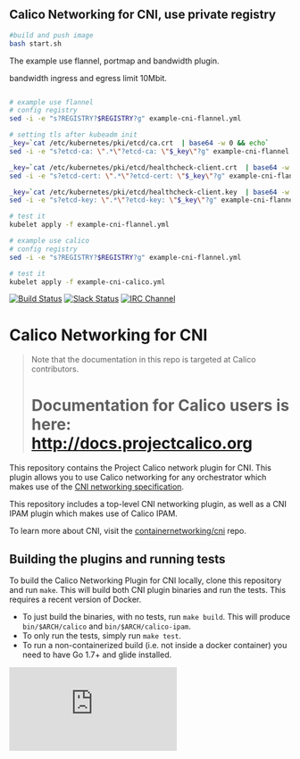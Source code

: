 ## Calico Networking for CNI, use private registry


```bash
#build and push image
bash start.sh
```

The example use flannel, portmap and bandwidth plugin.

bandwidth ingress and egress limit 10Mbit.


```bash

# example use flannel
# config registry
sed -i -e "s?REGISTRY?$REGISTRY?g" example-cni-flannel.yml

# setting tls after kubeadm init
_key=`cat /etc/kubernetes/pki/etcd/ca.crt  | base64 -w 0 && echo`
sed -i -e "s?etcd-ca: \".*\"?etcd-ca: \"$_key\"?g" example-cni-flannel.yml

_key=`cat /etc/kubernetes/pki/etcd/healthcheck-client.crt  | base64 -w 0 && echo`
sed -i -e "s?etcd-cert: \".*\"?etcd-cert: \"$_key\"?g" example-cni-flannel.yml

_key=`cat /etc/kubernetes/pki/etcd/healthcheck-client.key  | base64 -w 0 && echo`
sed -i -e "s?etcd-key: \".*\"?etcd-key: \"$_key\"?g" example-cni-flannel.yml

# test it
kubelet apply -f example-cni-flannel.yml

```

```bash
# example use calico
# config registry
sed -i -e "s?REGISTRY?$REGISTRY?g" example-cni-flannel.yml

# test it
kubelet apply -f example-cni-calico.yml
```


[![Build Status](https://semaphoreci.com/api/v1/calico/cni-plugin/branches/master/shields_badge.svg)](https://semaphoreci.com/calico/cni-plugin)
[![Slack Status](https://slack.projectcalico.org/badge.svg)](https://slack.projectcalico.org)
[![IRC Channel](https://img.shields.io/badge/irc-%23calico-blue.svg)](https://kiwiirc.com/client/irc.freenode.net/#calico)

# Calico Networking for CNI

<blockquote>
Note that the documentation in this repo is targeted at Calico contributors.
<h1>Documentation for Calico users is here:<br><a href="http://docs.projectcalico.org">http://docs.projectcalico.org</a></h1>
</blockquote>

This repository contains the Project Calico network plugin for CNI.  This plugin allows you to use Calico networking for
any orchestrator which makes use of the [CNI networking specification][cni specification].

This repository includes a top-level CNI networking plugin, as well as a CNI IPAM plugin which makes use of Calico IPAM.

To learn more about CNI, visit the [containernetworking/cni][cni] repo.

## Building the plugins and running tests
To build the Calico Networking Plugin for CNI locally, clone this repository and run `make`.  This will build both CNI plugin binaries and run the tests. This requires a recent version of Docker.

- To just build the binaries, with no tests, run `make build`. This will produce `bin/$ARCH/calico` and `bin/$ARCH/calico-ipam`.
- To only run the tests, simply run `make test`.
- To run a non-containerized build (i.e. not inside a docker container) you need to have Go 1.7+ and glide installed.

[cni]: https://github.com/containernetworking/cni
[cni specification]: https://github.com/containernetworking/cni/blob/master/SPEC.md
[![Analytics](https://calico-ga-beacon.appspot.com/UA-52125893-3/calico-cni/README.md?pixel)](https://github.com/igrigorik/ga-beacon)

